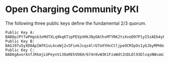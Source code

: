 # Open Charging Community PKI

The following three public keys define the fundamental 2/3 quorum.

```
Public Key A: BAB8pJPtTwPHgsb3xMdTXLq9kq6TzpPEVpVHkJNyOAthvMTYRK2tsXveD97P1yI5zAEb4yF+l5yjyJsB307DX5KNpwEznHYoH32bs30LnipUmJ88ldN4M5N6Helijc65aRCqAbfr1kUVaOQjLvTYWOx8AopRhFLyrWEB2lH5b/7tXJpf+w==
Public Key B: BAGJ97u5yXD8ApIWfK1vL4ceWj2vSFinkJcqs4lrU7eXYHvCtljpeOCM3pOs1yGJbyMPHUq/fLjO6HXvQcR6SndvYADXiPdTRL/2pJX01Cxuy0CRxQqyopx2eWIHoS6zd1XwxL/4+l2mxeA7UkwW/y/QUQz2JqCGwJ/90gAiPfqGqMu0SQ==
Public Key C: BAD6gAvorknfJRkmjLUPeynVi30aREhVO6H/674n9vW3K1FzaWdtZnDLDl93DlvqsNWvam34AOu3Kw9Xw4ng/NG0rgECAcXIW6OToE48ZSsp6CVRcYat3xgntTS7v2I15kc/4q3cfr40R2hSUYAI7iYgQab49TavfQmUxHBJQx4XeSKphw==
```
